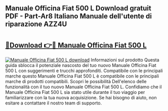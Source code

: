 ## Manuale Officina Fiat 500 L Download gratuit PDF - Part-Ar8 Italiano Manuale dell'utente di riparazione AZZ4U

# <h2><a href="http://dfgbrvx.blite.top/?on=Manuale+Officina+Fiat+500+L">🔗Download 👉🔴 Manuale Officina Fiat 500 L</a></h2>

[![Manuale Officina Fiat 500 L download](https://i.imgur.com/lujVjoI.png)](http://dfgbrvx.blite.top/?on=Manuale+Officina+Fiat+500+L)
Informazioni sul prodotto Questa guida sblocca il potenziale nascosto del tuo nuovo Manuale Officina Fiat 500 L con suggerimenti e trucchi approfonditi. Compatibile con le principali marche questo Manuale Officina Fiat 500 L è compatibile con le principali marche di prodotti compatibili. Scopri le possibilità Dell'elenco delle funzionalità con il tuo nuovo Manuale Officina Fiat 500 L. Confidiamo che il Manuale Officina Fiat 500 L sia stato utile durante il tuo viaggio per familiarizzare con la tua nuova acquisizione. Se hai bisogno di aiuto, non esitare a contattare il nostro team di supporto.
